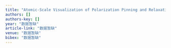 ```yaml
---
title: "Atomic‐Scale Visualization of Polarization Pinning and Relaxation at Coherent BiFeO3/LaAlO3 Interfaces"
authors: []
authors-key: []
year: "数据暂缺"
article-link: "数据暂缺"
venue: "数据暂缺"
bibex: "数据暂缺"
---
```

